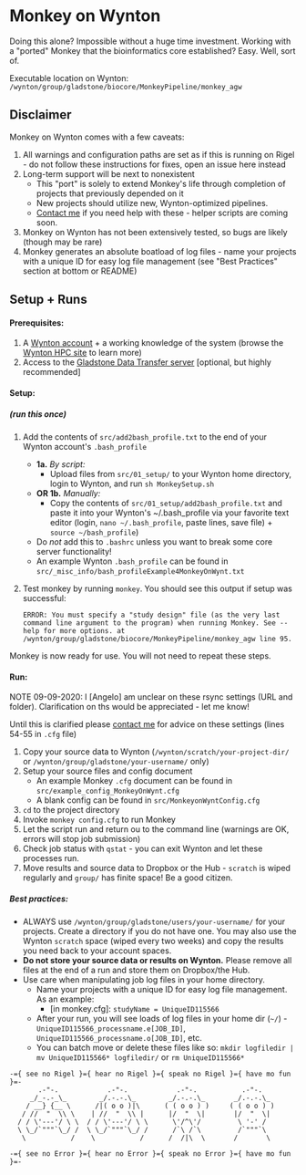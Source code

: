 # Monkey on Wynton

Doing this alone? Impossible without a huge time investment. Working with a "ported" Monkey that the bioinformatics core established? Easy. Well, sort of.

Executable location on Wynton: `/wynton/group/gladstone/biocore/MonkeyPipeline/monkey_agw`

## Disclaimer

Monkey on Wynton comes with a few caveats:

1. All warnings and configuration paths are set as if this is running on Rigel - do not follow these instructions for fixes, open an issue here instead
2. Long-term support will be next to nonexistent
    - This "port" is solely to extend Monkey's life through completion of projects that previously depended on it
    - New projects should utilize new, Wynton-optimized pipelines.
    - [Contact me](mailto:angelo.pelonero@gladstone.ucsf.edu) if you need help with these - helper scripts are coming soon.
3. Monkey on Wynton has not been extensively tested, so bugs are likely (though may be rare)
4. Monkey generates an absolute boatload of log files - name your projects with a unique ID for easy log file management (see "Best Practices" section at bottom or README)

## Setup + Runs

#### Prerequisites:

1. A [Wynton account](https://wynton.ucsf.edu/hpc/about/join.html) + a working knowledge of the system (browse the [Wynton HPC site](https://wynton.ucsf.edu/hpc/index.html) to learn more)
2. Access to the [Gladstone Data Transfer server](https://confluence.gladstone.org/confluence/display/WYN/Moving+files+between+Gladstone+and+Wynton) [optional, but highly recommended]

#### Setup:
##### (run this once)
1. Add the contents of `src/add2bash_profile.txt` to the end of your Wynton account's `.bash_profile`
    - **1a.** *By script:* 
        - Upload files from `src/01_setup/` to your Wynton home directory, login to Wynton, and run `sh MonkeySetup.sh`
    - **OR 1b.** *Manually:*
        - Copy the contents of `src/01_setup/add2bash_profile.txt` and paste it into your Wynton's ~/.bash_profile via your favorite text editor (login, `nano ~/.bash_profile`, paste lines, save file) + `source ~/bash_profile`)
    - Do *not* add this to `.bashrc` unless you want to break some core server functionality!
    - An example Wynton `.bash_profile` can be found in `src/_misc_info/bash_profileExample4MonkeyOnWynt.txt`

2. Test monkey by running `monkey`. You should see this output if setup was successful:

   ```
   ERROR: You must specify a "study design" file (as the very last command line argument to the program) when running Monkey. See --help for more options. at /wynton/group/gladstone/biocore/MonkeyPipeline/monkey_agw line 95.
   ```

Monkey is now ready for use. You will not need to repeat these steps.

#### Run:
NOTE 09-09-2020: I [Angelo] am unclear on these rsync settings (URL and folder). Clarification on ths would be appreciated - let me know!

Until this is clarified please [contact me](mailto:angelo.pelonero@gladstone.ucsf.edu) for advice on these settings (lines 54-55 in `.cfg` file)

1. Copy your source data to Wynton (`/wynton/scratch/your-project-dir/` or `/wynton/group/gladstone/your-username/` only)
2. Setup your source files and config document
    - An example Monkey `.cfg` document can be found in `src/example_config_MonkeyOnWynt.cfg`
    - A blank config can be found in `src/MonkeyonWyntConfig.cfg`
3. `cd` to the project directory
4. Invoke `monkey config.cfg` to run Monkey
5. Let the script run and return ou to the command line (warnings are OK, errors will stop job submission)
6. Check job status with `qstat` - you can exit Wynton and let these processes run.
7. Move results and source data to Dropbox or the Hub - `scratch` is wiped regularly and `group/` has finite space! Be a good citizen.

##### Best practices:
- ALWAYS use `/wynton/group/gladstone/users/your-username/` for your projects. Create a directory if you do not have one. You may also use the Wynton `scratch` space (wiped every two weeks) and copy the results you need back to your account spaces.
- **Do not store your source data or results on Wynton.** Please remove all files at the end of a run and store them on Dropbox/the Hub.
- Use care when manipulating job log files in your home directory.
    - Name your projects with a unique ID for easy log file management. As an example:
        - [in monkey.cfg]: `studyName = UniqueID115566`
    - After your run, you will see loads of log files in your home dir (`~/`) - `UniqueID115566_processname.e[JOB_ID]`, `UniqueID115566_processname.o[JOB_ID]`, etc.
    - You can batch move or delete these files like so: `mkdir logfiledir | mv UniqueID115566* logfiledir/` or `rm UniqueID115566*`

```
-={ see no Rigel }={ hear no Rigel }={ speak no Rigel }={ have mo fun }=-
       .-"-.            .-"-.            .-"-.           .-"-.
     _/_-.-_\_        _/.-.-.\_        _/.-.-.\_       _/.-.-.\_
    / __} {__ \      /|( o o )|\      ( ( o o ) )     ( ( o o ) )
   / //  "  \\ \    | //  "  \\ |      |/  "  \|       |/  "  \|
  / / \'---'/ \ \  / / \'---'/ \ \      \'/^\'/         \ '-' /
  \ \_/`"""`\_/ /  \ \_/`"""`\_/ /      /`\ /`\         /`"""`\
   \           /    \           /      /  /|\  \       /       \

-={ see no Error }={ hear no Error }={ speak no Error }={ have mo fun }=-
```
